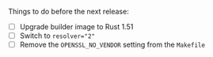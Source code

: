 Things to do before the next release:

* [ ] Upgrade builder image to Rust 1.51
* [ ] Switch to `resolver="2"`
* [ ] Remove the `OPENSSL_NO_VENDOR` setting from the `Makefile`
